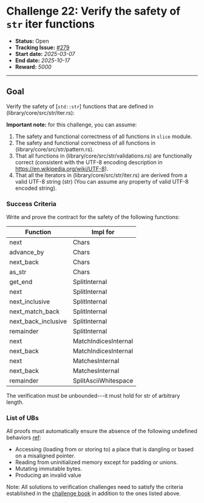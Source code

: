 # Challenge 22: Verify the safety of `str` iter functions

- **Status:** Open
- **Tracking Issue:** [#279](https://github.com/model-checking/verify-rust-std/issues/279)
- **Start date:** *2025-03-07*
- **End date:** *2025-10-17*
- **Reward:** *5000*

-------------------


## Goal

Verify the safety of [`std::str`] functions that are defined in (library/core/src/str/iter.rs):

**Important note:** for this challenge, you can assume: 
1. The safety and functional correctness of all functions in `slice` module. 
2. The safety and functional correctness of all functions in (library/core/src/str/pattern.rs).
3. That all functions in (library/core/src/str/validations.rs) are functionally correct (consistent with the UTF-8 encoding description in https://en.wikipedia.org/wiki/UTF-8). 
4. That all the Iterators in (library/core/src/str/iter.rs) are derived from a valid UTF-8 string (str) (You can assume any property of valid UTF-8 encoded string).


### Success Criteria

Write and prove the contract for the safety of the following functions:


| Function | Impl for |
|---------| ---------|
|next| Chars|
|advance_by| Chars|
|next_back| Chars|
|as_str| Chars|
|get_end| SplitInternal|
|next| SplitInternal|
|next_inclusive| SplitInternal|
|next_match_back| SplitInternal|
|next_back_inclusive| SplitInternal|
|remainder| SplitInternal|
|next| MatchIndicesInternal|
|next_back| MatchIndicesInternal|
|next| MatchesInternal|
|next_back| MatchesInternal|
|remainder| SplitAsciiWhitespace|

The verification must be unbounded---it must hold for str of arbitrary length.


### List of UBs

All proofs must automatically ensure the absence of the following undefined behaviors [ref](https://github.com/rust-lang/reference/blob/142b2ed77d33f37a9973772bd95e6144ed9dce43/src/behavior-considered-undefined.md):

* Accessing (loading from or storing to) a place that is dangling or based on a misaligned pointer.
* Reading from uninitialized memory except for padding or unions.
* Mutating immutable bytes.
* Producing an invalid value


Note: All solutions to verification challenges need to satisfy the criteria established in the [challenge book](../general-rules.md)
in addition to the ones listed above.
